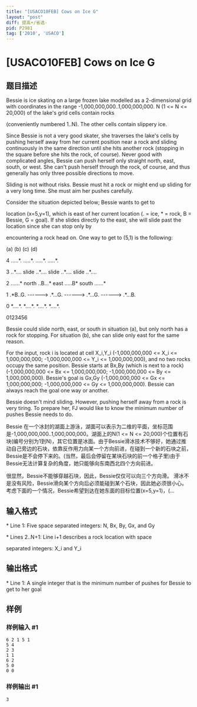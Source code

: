 ```yaml
---
title: "[USACO10FEB] Cows on Ice G"
layout: "post"
diff: 提高+/省选-
pid: P2981
tag: ['2010', 'USACO']
---
```

# [USACO10FEB] Cows on Ice G
## 题目描述

Bessie is ice skating on a large frozen lake modelled as a 2-dimensional grid with coordinates in the range -1,000,000,000..1,000,000,000. N (1 <= N <= 20,000) of the lake's grid cells contain rocks

(conveniently numbered 1..N). The other cells contain slippery ice.

Since Bessie is not a very good skater, she traverses the lake's cells by pushing herself away from her current position near a rock and sliding continuously in the same direction until she hits another rock (stopping in the square before she hits the rock, of course). Never good with complicated angles, Bessie can push herself only straight north, east, south, or west. She can't push herself through the rock, of course, and thus generally has only three possible directions to move.

Sliding is not without risks. Bessie must hit a rock or might end up sliding for a very long time. She must aim her pushes carefully.

Consider the situation depicted below; Bessie wants to get to

location (x=5,y=1), which is east of her current location (. = ice, \* = rock, B = Bessie, G = goal). If she slides directly to the east, she will slide past the location since she can stop only by

encountering a rock head on. One way to get to (5,1) is the following:

(a)              (b)             (c)              (d) 

4 .....\*.         .....\*.         .....\*.          .....\*.

3 ..\*....  slide  ..\*....  slide  ..\*....   slide  ..\*....

2 ......\*  north  ..B...\*  east   .....B\*   south  ......\*

1 .\*B..G. ------> .\*...G. ------> .\*...G.  ------> .\*...B.

0 \*....\*.         \*....\*.         \*....\*.          \*....\*.

0123456

Bessie could slide north, east, or south in situation (a), but only north has a rock for stopping. For situation (b), she can slide only east for the same reason.

For the input, rock i is located at cell X\_i,Y\_i (-1,000,000,000 <= X\_i <= 1,000,000,000; -1,000,000,000 <= Y\_i <= 1,000,000,000), and no two rocks occupy the same position. Bessie starts at Bx,By (which is next to a rock) (-1,000,000,000 <= Bx <= 1,000,000,000; -1,000,000,000 <= By <= 1,000,000,000). Bessie's goal is Gx,Gy (-1,000,000,000 <= Gx <= 1,000,000,000; -1,000,000,000 <= Gy <= 1,000,000,000). Bessie can always reach the goal one way or another.

Bessie doesn't mind sliding. However, pushing herself away from a rock is very tiring. To prepare her, FJ would like to know the minimum number of pushes Bessie needs to do.

Bessie 在一个冰封的湖面上游泳，湖面可以表示为二维的平面，坐标范围是-1,000,000,000..1,000,000,000。湖面上的N(1 <= N <= 20,000)个位置有石块(编号分别为1到N)，其它位置是冰面。由于Bessie滑冰技术不够好，她通过推动自己旁边的石块，依靠反作用力向某一个方向前进，在碰到一个新的石块之前，Bessie是不会停下来的。(当然，最后会停留在某块石块的前一个格子里)由于Bessie无法计算复杂的角度，她只能够向东南西北四个方向前进。

很显然，Bessie不能够穿越石块，因此，Bessie仅仅可以向三个方向滑。 滑冰不是没有风险，Bessie滑向某个方向后必须能碰到某个石块，因此她必须很小心。考虑下面的一个情况，Bessie希望到达在她东面的目标位置(x=5,y=1)，(…

## 输入格式

\* Line 1: Five space separated integers: N, Bx, By, Gx, and Gy

\* Lines 2..N+1: Line i+1 describes a rock location with space

separated integers: X\_i and Y\_i

## 输出格式

\* Line 1: A single integer that is the minimum number of pushes for Bessie to get to her goal

## 样例

### 样例输入 #1
```
6 2 1 5 1 
5 4 
2 3 
1 1 
6 2 
5 0 
0 0 

```
### 样例输出 #1
```
3 

```
